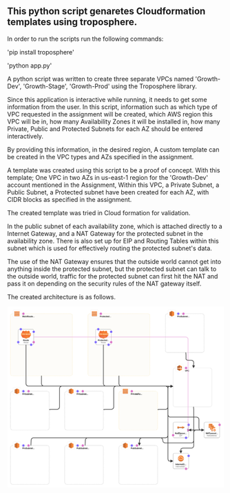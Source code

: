 
## This python script genaretes Cloudformation templates using troposphere.

In order to run the scripts run the following commands:

'pip install troposphere'

'python app.py'

A python script was written to create three separate VPCs named 'Growth-Dev', 'Growth-Stage', 'Growth-Prod' using the Troposphere library.

Since this application is interactive while running, it needs to get some information from the user.
In this script, information such as which type of VPC requested in the assignment will be created, which AWS region this VPC will be in, how many Availability Zones it will be installed in, how many Private, Public and Protected Subnets for each AZ should be entered interactively.

By providing this information, in the desired region,
A custom template can be created in the VPC types and AZs specified in the assignment.

A template was created using this script to be a proof of concept. With this template;
One VPC in two AZs in us-east-1 region for the 'Growth-Dev' account mentioned in the Assignment,
Within this VPC, a Private Subnet, a Public Subnet, a Protected subnet have been created for each AZ, with CIDR blocks as specified in the assignment.

The created template was tried in Cloud formation for validation.

In the public subnet of each availability zone, which is attached directly to a Internet Gateway, and a NAT Gateway for the protected subnet in the availability zone. There is also set up for EIP and Routing Tables within this subnet which is used for effectively routing the protected subnet's data.

The use of the NAT Gateway ensures that the outside world cannot get into anything inside the protected subnet, but the protected subnet can talk to the outside world, traffic for the protected subnet can first hit the NAT and pass it on depending on the security rules of the NAT gateway itself.

The created architecture is as follows.

![Template](template.png)


